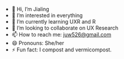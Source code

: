 - 👋 Hi, I’m Jialing
- 👀 I’m interested in everything
- 🌱 I’m currently learning UXR and R
- 💞️ I’m looking to collaborate on UX Research
- 📫 How to reach me: juw526@gmail.com
- 😄 Pronouns: She/her
- ⚡ Fun fact: I compost and vermicompost.

<!---
juw526/juw526 is a ✨ special ✨ repository because its `README.md` (this file) appears on your GitHub profile.
You can click the Preview link to take a look at your changes.
--->
